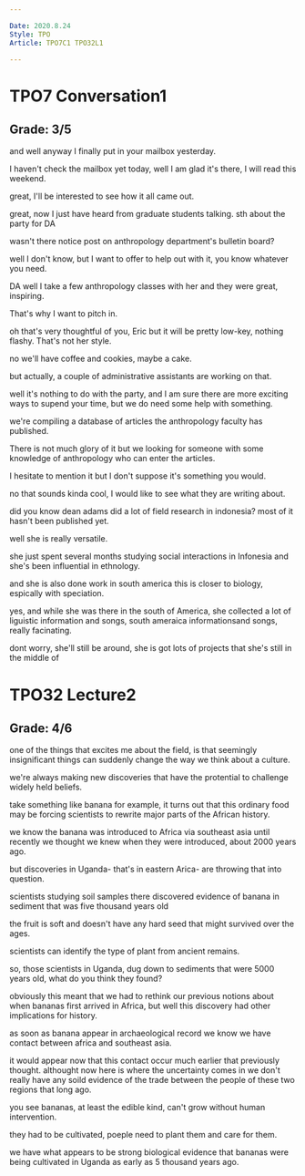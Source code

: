 ```yaml
---

Date: 2020.8.24
Style: TPO
Article: TPO7C1 TPO32L1

---
```

# TPO7 Conversation1
## Grade: 3/5

and well anyway I finally put in your mailbox yesterday.

I haven't check the mailbox yet today, well I am glad it's there, I will read this weekend.

great, I'll be interested to see how it all came out.

great, now I just have heard from graduate students talking. sth about the party for DA

wasn't there notice post on anthropology department's bulletin board?

well I don't know, but I want to offer to help out with it, you know whatever you need.

DA well I take a few anthropology classes with her and they were great, inspiring.

That's why I want to pitch in.

oh that's very thoughtful of you, Eric but it will be pretty low-key, nothing flashy. That's not her style.

no we'll have coffee and cookies, maybe a cake.

but actually, a couple of administrative assistants are working on that.

well it's nothing to do with the party, and I am sure there are more exciting ways to supend your time, but we do need some help with something.

we're compiling a database of articles the anthropology faculty has published.

There is not much glory of it but we looking for someone with some knowledge of anthropology who can enter the articles.

I hesitate to mention it but I don't suppose it's something you would.

no that sounds kinda cool, I would like to see what they are writing about.

did you know dean adams did a lot of field research in indonesia? most of it hasn't been published yet.

well she is really versatile.

she just spent several months studying social interactions in Infonesia and she's been influential in ethnology.

and she is also done work in south america this is closer to biology, espically with speciation.

yes, and while she was there in the south of America, she collected a lot of liguistic information and songs, south ameraica  informationsand songs, really facinating.

dont worry, she'll still be around, she is got lots of projects that she's still in the middle of
# TPO32 Lecture2
## Grade: 4/6

one of the things that excites me about the field, is that seemingly insignificant things can suddenly change the way we think about a culture.

we're always making new discoveries that have the protential to challenge widely held beliefs.

take something like banana for example, it turns out that this ordinary food may be forcing scientists to rewrite major parts of the African history.

we know the banana was introduced to Africa via southeast asia until recently we thought we knew when they were introduced, about 2000 years ago.

but discoveries in Uganda- that's in eastern Arica- are throwing that into question.

scientists studying soil samples there discovered evidence of banana in sediment that was five thousand years old

the fruit is soft and doesn't have any hard seed that might survived over the ages.

scientists can identify the type of plant from ancient remains.

so, those scientists in Uganda, dug down to sediments that were 5000 years old, what do you think they found?

obviously this meant that we had to rethink our previous notions about when bananas first arrived in Africa, but well this discovery had other implications for history.

as soon as banana appear in archaeological record we know we have contact between africa and southeast asia.

it would appear now that this contact occur much earlier that previously thought. althought now here is where the uncertainty comes in we don't really have any soild evidence of the trade between the people of these two regions that long ago.

you see bananas, at least the edible kind, can't grow without human intervention.

they had to be cultivated, poeple need to plant them and care for them.

we have what appears to be strong biological evidence that bananas were being cultivated in Uganda as early as 5 thousand years ago.
